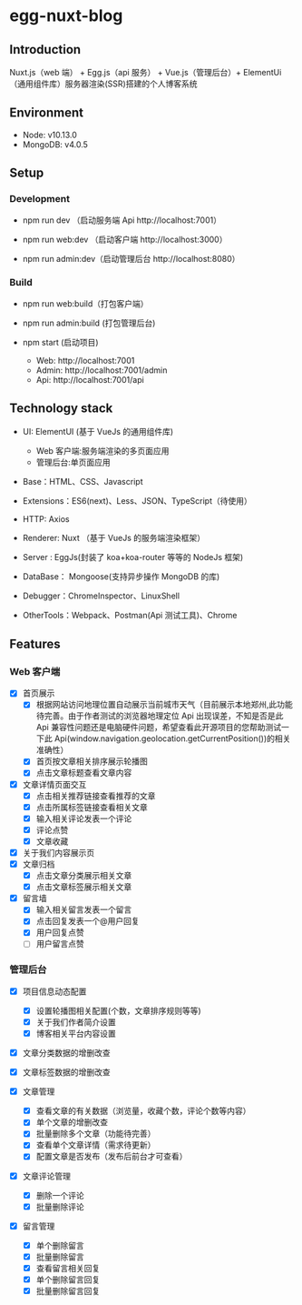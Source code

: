 # egg-nuxt-blog

## Introduction

Nuxt.js（web 端） + Egg.js（api 服务） + Vue.js（管理后台）+ ElementUi（通用组件库）服务器渲染(SSR)搭建的个人博客系统

## Environment

- Node: v10.13.0
- MongoDB: v4.0.5

## Setup

### Development

- npm run dev （启动服务端 Api http://localhost:7001）

- npm run web:dev （启动客户端 http://localhost:3000）

- npm run admin:dev（启动管理后台 http://localhost:8080）

### Build

- npm run web:build（打包客户端）

- npm run admin:build (打包管理后台)
- npm start (启动项目)

  - Web: http://localhost:7001
  - Admin: http://localhost:7001/admin
  - Api: http://localhost:7001/api

## Technology stack

- UI: ElementUI (基于 VueJs 的通用组件库)

  - Web 客户端:服务端渲染的多页面应用
  - 管理后台:单页面应用

- Base：HTML、CSS、Javascript
- Extensions：ES6(next)、Less、JSON、TypeScript（待使用）
- HTTP: Axios
- Renderer: Nuxt （基于 VueJs 的服务端渲染框架）
- Server : EggJs(封装了 koa+koa-router 等等的 NodeJs 框架)
- DataBase： Mongoose(支持异步操作 MongoDB 的库)
- Debugger：ChromeInspector、LinuxShell
- OtherTools：Webpack、Postman(Api 测试工具)、Chrome

## Features

### Web 客户端

- [x] 首页展示
  - [x] 根据网站访问地理位置自动展示当前城市天气（目前展示本地郑州,此功能待完善。由于作者测试的浏览器地理定位 Api 出现误差，不知是否是此 Api 兼容性问题还是电脑硬件问题，希望查看此开源项目的您帮助测试一下此 Api(window.navigation.geolocation.getCurrentPosition())的相关准确性）
  - [x] 首页按文章相关排序展示轮播图
  - [x] 点击文章标题查看文章内容
- [x] 文章详情页面交互
  - [x] 点击相关推荐链接查看推荐的文章
  - [x] 点击所属标签链接查看相关文章
  - [x] 输入相关评论发表一个评论
  - [x] 评论点赞
  - [x] 文章收藏
- [x] 关于我们内容展示页
- [x] 文章归档
  - [x] 点击文章分类展示相关文章
  - [x] 点击文章标签展示相关文章
- [x] 留言墙
  - [x] 输入相关留言发表一个留言
  - [x] 点击回复发表一个@用户回复
  - [x] 用户回复点赞
  - [ ] 用户留言点赞

### 管理后台

- [x] 项目信息动态配置
  - [x] 设置轮播图相关配置(个数，文章排序规则等等)
  - [x] 关于我们作者简介设置
  - [x] 博客相关平台内容设置
- [x] 文章分类数据的增删改查
- [x] 文章标签数据的增删改查
- [x] 文章管理

  - [x] 查看文章的有关数据（浏览量，收藏个数，评论个数等内容）
  - [x] 单个文章的增删改查
  - [x] 批量删除多个文章（功能待完善）
  - [x] 查看单个文章详情（需求待更新）
  - [x] 配置文章是否发布（发布后前台才可查看）

- [x] 文章评论管理
  - [x] 删除一个评论
  - [x] 批量删除评论
- [x] 留言管理
  - [x] 单个删除留言
  - [x] 批量删除留言
  - [x] 查看留言相关回复
  - [x] 单个删除留言回复
  - [x] 批量删除留言回复
